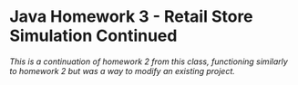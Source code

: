 #  Java Homework 3 - Retail Store Simulation Continued

###### This is a continuation of homework 2 from this class, functioning similarly to homework 2 but was a way to modify an existing project. 

